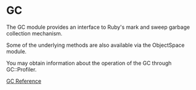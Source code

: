 # GC

The GC module provides an interface to Ruby's mark and sweep garbage
collection mechanism.

Some of the underlying methods are also available via the ObjectSpace module.

You may obtain information about the operation of the GC through GC::Profiler.

[GC Reference](https://ruby-doc.org/core-2.7.0/GC.html)
